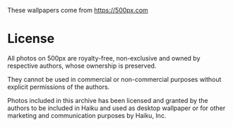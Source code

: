 These wallpapers come from https://500px.com

# License

All photos on 500px are royalty-free, non-exclusive and owned by respective authors, whose ownership is preserved.

They cannot be used in commercial or non-commercial purposes without explicit permissions of the authors.

Photos included in this archive has been licensed and granted by the authors to be included in Haiku and used
as desktop wallpaper or for other marketing and communication purposes by Haiku, Inc.
